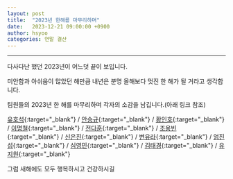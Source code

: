 ```yaml
---
layout: post
title:  "2023년 한해를 마무리하며"
date:   2023-12-21 09:00:00 +0900
author: hsyoo
categories: 연말 결산
---
```

<hr/>

다사다난 했던 2023년이 어느덧 끝이 보입니다.

미안함과 아쉬움이 많았던 해만큼 내년은 분명 올해보다 멋진 한 해가 될 거라고 생각합니다.

팀원들의 2023년 한 해를 마무리하며 각자의 소감을 남깁니다.(아래 링크 참조)

[유호석](https://pmirnc-dev.github.io/.github/post/2023/hsyoo/end-of-the-year){:target="_blank"} /
[안승규](https://pmirnc-dev.github.io/.github/post/2023/skan/end-of-the-year){:target="_blank"} / 
[황인호](https://pmirnc-dev.github.io/.github/post/2023/ihhwang/end-of-the-year){:target="_blank"} /
[이명철](https://pmirnc-dev.github.io/.github/post/2023/mclee/end-of-the-year){:target="_blank"} / 
[전다훈](https://pmirnc-dev.github.io/.github/post/2023/dhjeon/end-of-the-year){:target="_blank"} / 
[조용빈](https://pmirnc-dev.github.io/.github/post/2023/ybcho/end-of-the-year){:target="_blank"} /
[신은진](https://pmirnc-dev.github.io/.github/post/2023/ejsin/end-of-the-year){:target="_blank"} / 
[변유라](https://pmirnc-dev.github.io/.github/post/2023/yrbyeon/end-of-the-year){:target="_blank"} / 
[엄진섭](https://pmirnc-dev.github.io/.github/post/2023/jseom/end-of-the-year){:target="_blank"} /
[심영민](https://pmirnc-dev.github.io/.github/post/2023/ymshim/end-of-the-year){:target="_blank"} / 
[김태경](https://pmirnc-dev.github.io/.github/post/2023/tkkim/end-of-the-year){:target="_blank"} / 
[유지원](https://pmirnc-dev.github.io/.github/post/2023/jwyu/end-of-the-year){:target="_blank"}


그럼 새해에도 모두 행복하시고 건강하시길
